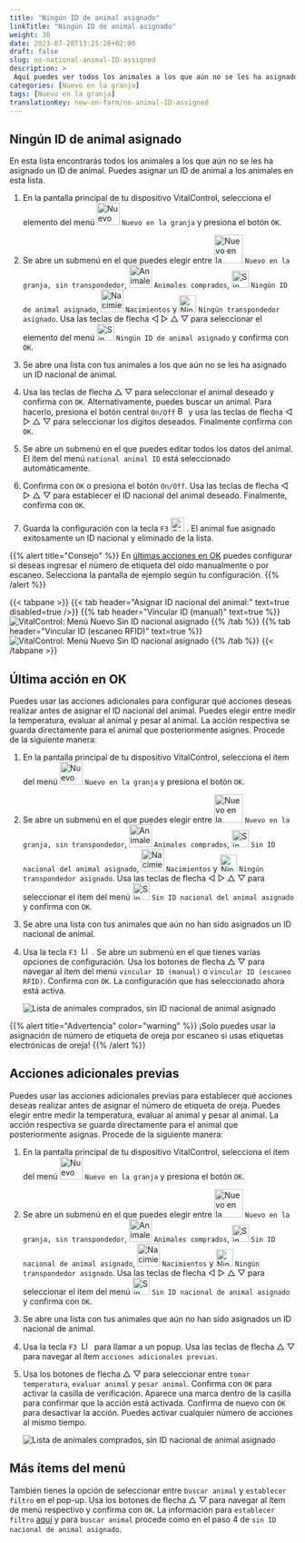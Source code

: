 ```yaml
---
title: "Ningún ID de animal asignado"
linkTitle: "Ningún ID de animal asignado"
weight: 30
date: 2023-07-28T13:25:28+02:00
draft: false
slug: no-national-animal-ID-assigned
description: >
 Aquí puedes ver todos los animales a los que aún no se les ha asignado un ID nacional de animal y asignar un ID nacional de animal.
categories: [Nuevo en la granja]
tags: [Nuevo en la granja]
translationKey: new-on-farm/no-animal-ID-assigned
---
```

## Ningún ID de animal asignado

En esta lista encontrarás todos los animales a los que aún no se les ha asignado un ID de animal. Puedes asignar un ID de animal a los animales en esta lista.

1. En la pantalla principal de tu dispositivo VitalControl, selecciona el elemento del menú <img src="/icons/main/new-on-farm.svg" width="40" align="bottom" alt="Nuevo en la granja" /> `Nuevo en la granja` y presiona el botón `OK`.

2. Se abre un submenú en el que puedes elegir entre <img src="/icons/registration/new-on-farm-no-transponder.svg" width="50" align="bottom" alt="Nuevo en la granja, sin transpondedor" /> `Nuevo en la granja, sin transpondedor`, <img src="/icons/main/new-on-farm.svg" width="40" align="bottom" alt="Animales comprados" /> `Animales comprados`, <img src="/icons/registration/no-eartag-number.svg" width="30" align="bottom" alt="Sin ID nacional de animal" /> `Ningún ID de animal asignado`, <img src="/icons/main/births.svg" width="40" align="bottom" alt="Nacimientos" /> `Nacimientos` y <img src="/icons/registration/no-transponder.svg" width="30" align="bottom" alt="Ningún transpondedor asignado" /> `Ningún transpondedor asignado`. Usa las teclas de flecha ◁ ▷ △ ▽ para seleccionar el elemento del menú <img src="/icons/registration/no-eartag-number.svg" width="30" align="bottom" alt="Sin ID nacional de animal" /> `Ningún ID de animal asignado` y confirma con `OK`.

3. Se abre una lista con tus animales a los que aún no se les ha asignado un ID nacional de animal.

4. Usa las teclas de flecha △ ▽ para seleccionar el animal deseado y confirma con `OK`. Alternativamente, puedes buscar un animal. Para hacerlo, presiona el botón central `On/Off` <img src="/icons/footer/search.svg" width="15" align="bottom" alt="Buscar" /> y usa las teclas de flecha ◁ ▷ △ ▽ para seleccionar los dígitos deseados. Finalmente confirma con `OK`.

5. Se abre un submenú en el que puedes editar todos los datos del animal. El ítem del menú `national animal ID` está seleccionado automáticamente.

6. Confirma con `OK` o presiona el botón `On/Off`. Usa las teclas de flecha ◁ ▷ △ ▽ para establecer el ID nacional del animal deseado. Finalmente, confirma con `OK`.

7. Guarda la configuración con la tecla `F3` <img src="/icons/footer/save.svg" width="24" align="bottom" alt="Guardar" />&nbsp;. El animal fue asignado exitosamente un ID nacional y eliminado de la lista.

{{% alert title="Consejo" %}}
En [últimas acciones en OK](#última-acción-en-ok) puedes configurar si deseas ingresar el número de etiqueta del oído manualmente o por escaneo. Selecciona la pantalla de ejemplo según tu configuración.
{{% /alert %}}

{{< tabpane >}}
{{< tab header="Asignar ID nacional del animal:" text=true disabled=true />}}
{{% tab header="Vincular ID (manual)" text=true %}}
![VitalControl: Menú Nuevo Sin ID nacional asignado](../images/noanimalID.png "Vincular ID (manual)")
{{% /tab %}}
{{% tab header="Vincular ID (escaneo RFID)" text=true %}}
![VitalControl: Menú Nuevo Sin ID nacional asignado](../images/noanimalID-scan.png "Vincular ID (escaneo RFID)")
{{% /tab %}}
{{< /tabpane >}}

## Última acción en OK

Puedes usar las acciones adicionales para configurar qué acciones deseas realizar antes de asignar el ID nacional del animal. Puedes elegir entre medir la temperatura, evaluar al animal y pesar al animal. La acción respectiva se guarda directamente para el animal que posteriormente asignes. Procede de la siguiente manera:

1. En la pantalla principal de tu dispositivo VitalControl, selecciona el ítem del menú <img src="/icons/main/new-on-farm.svg" width="40" align="bottom" alt="Nuevo en la granja" /> `Nuevo en la granja` y presiona el botón `OK`.

2. Se abre un submenú en el que puedes elegir entre <img src="/icons/registration/new-on-farm-no-transponder.svg" width="50" align="bottom" alt="Nuevo en la granja, sin transpondedor" /> `Nuevo en la granja, sin transpondedor`, <img src="/icons/main/new-on-farm.svg" width="40" align="bottom" alt="Animales comprados" /> `Animales comprados`, <img src="/icons/registration/no-eartag-number.svg" width="30" align="bottom" alt="Sin ID nacional del animal" /> `Sin ID nacional del animal asignado`, <img src="/icons/main/births.svg" width="40" align="bottom" alt="Nacimientos" /> `Nacimientos` y <img src="/icons/registration/no-transponder.svg" width="30" align="bottom" alt="Ningún transpondedor asignado" /> `Ningún transpondedor asignado`. Usa las teclas de flecha ◁ ▷ △ ▽ para seleccionar el ítem del menú <img src="/icons/registration/no-eartag-number.svg" width="30" align="bottom" alt="Sin ID nacional del animal" /> `Sin ID nacional del animal asignado` y confirma con `OK`.

3. Se abre una lista con tus animales que aún no han sido asignados un ID nacional de animal.

4. Usa la tecla `F3` &nbsp;<img src="/icons/footer/open-popup.svg" width="15" align="bottom" alt="Llamar a submenú" />&nbsp;. Se abre un submenú en el que tienes varias opciones de configuración. Usa los botones de flecha △ ▽ para navegar al ítem del menú `vincular ID (manual)` o `vincular ID (escaneo RFID)`. Confirma con `OK`. La configuración que has seleccionado ahora está activa.

    ![Lista de animales comprados, sin ID nacional de animal asignado](../images/link.png "Sin ID nacional de animal asignado, Vincular")

{{% alert title="Advertencia" color="warning" %}}
¡Solo puedes usar la asignación de número de etiqueta de oreja por escaneo si usas etiquetas electrónicas de oreja!
{{% /alert %}}

## Acciones adicionales previas

Puedes usar las acciones adicionales previas para establecer qué acciones deseas realizar antes de asignar el número de etiqueta de oreja. Puedes elegir entre medir la temperatura, evaluar al animal y pesar al animal. La acción respectiva se guarda directamente para el animal que posteriormente asignas. Procede de la siguiente manera:

1. En la pantalla principal de tu dispositivo VitalControl, selecciona el ítem del menú <img src="/icons/main/new-on-farm.svg" width="40" align="bottom" alt="Nuevo en la granja" /> `Nuevo en la granja` y presiona el botón `OK`.

2. Se abre un submenú en el que puedes elegir entre <img src="/icons/registration/new-on-farm-no-transponder.svg" width="50" align="bottom" alt="Nuevo en la granja, sin transpondedor" /> `Nuevo en la granja, sin transpondedor`, <img src="/icons/main/new-on-farm.svg" width="40" align="bottom" alt="Animales comprados" /> `Animales comprados`, <img src="/icons/registration/no-eartag-number.svg" width="30" align="bottom" alt="Sin ID nacional de animal" /> `Sin ID nacional de animal asignado`, <img src="/icons/main/births.svg" width="40" align="bottom" alt="Nacimientos" /> `Nacimientos` y <img src="/icons/registration/no-transponder.svg" width="30" align="bottom" alt="Ningún transpondedor asignado" /> `Ningún transpondedor asignado`. Usa las teclas de flecha ◁ ▷ △ ▽ para seleccionar el ítem del menú <img src="/icons/registration/no-eartag-number.svg" width="30" align="bottom" alt="Sin ID nacional de animal" /> `Sin ID nacional de animal asignado` y confirma con `OK`.

3. Se abre una lista con tus animales que aún no han sido asignados un ID nacional de animal.

4. Usa la tecla `F3` &nbsp;<img src="/icons/footer/open-popup.svg" width="15" align="bottom" alt="Llamar popup" />&nbsp; para llamar a un popup. Usa las teclas de flecha △ ▽ para navegar al ítem `acciones adicionales previas`.

5. Usa los botones de flecha △ ▽ para seleccionar entre `tomar temperatura`, `evaluar animal` y `pesar animal`. Confirma con `OK` para activar la casilla de verificación. Aparece una marca dentro de la casilla para confirmar que la acción está activada. Confirma de nuevo con `OK` para desactivar la acción. Puedes activar cualquier número de acciones al mismo tiempo.

    ![Lista de animales comprados, sin ID nacional de animal asignado](../images/aidditional-actions.png "Sin ID nacional de animal asignado, Enlace")

 ## Más ítems del menú

También tienes la opción de seleccionar entre `buscar animal` y `establecer filtro` en el pop-up. Usa los botones de flecha △ ▽ para navegar al ítem de menú respectivo y confirma con `OK`. La información para `establecer filtro` [aquí](/es/docs/filter/) y para `buscar animal` procede como en el paso 4 de `sin ID nacional de animal asignado`.
